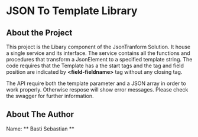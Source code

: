# JSON To Template Library
## About the Project
This project is the Libary component of the JsonTranform Solution.  It house a single service and its interface.  The service contains all the functions and procedures that transform a JsonElement to a specified template string.
The code requires that the Template has a the **<template-row>** start tags and the **</template-row>** tag and field position are indicated by **<field-__fieldname__>** tag without any closing tag.

The API require both the template parameter and a JSON array in order to work properly. Otherwise respose will show error messages.  Please check the swagger for further information.




## About The Author
Name: ** Basti Sebastian **
